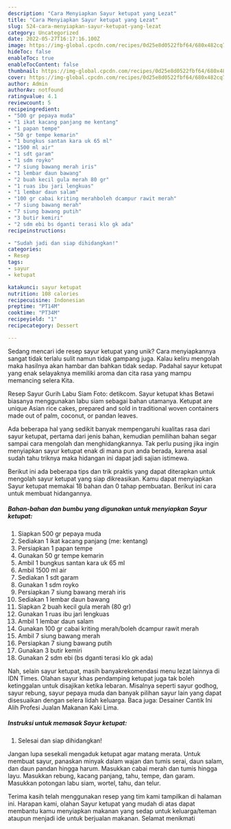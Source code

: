 ```yaml
---
description: "Cara Menyiapkan Sayur ketupat yang Lezat"
title: "Cara Menyiapkan Sayur ketupat yang Lezat"
slug: 524-cara-menyiapkan-sayur-ketupat-yang-lezat
category: Uncategorized
date: 2022-05-27T16:17:16.100Z
image: https://img-global.cpcdn.com/recipes/0d25e8d0522fbf64/680x482cq70/sayur-ketupat-foto-resep-utama.jpg
hideToc: false
enableToc: true
enableTocContent: false
thumbnail: https://img-global.cpcdn.com/recipes/0d25e8d0522fbf64/680x482cq70/sayur-ketupat-foto-resep-utama.jpg
cover: https://img-global.cpcdn.com/recipes/0d25e8d0522fbf64/680x482cq70/sayur-ketupat-foto-resep-utama.jpg
author: Admin
authorAv: notfound
ratingvalue: 4.1
reviewcount: 5
recipeingredient:
- "500 gr pepaya muda"
- "1 ikat kacang panjang me kentang"
- "1 papan tempe"
- "50 gr tempe kemarin"
- "1 bungkus santan kara uk 65 ml"
- "1500 ml air"
- "1 sdt garam"
- "1 sdm royko"
- "7 siung bawang merah iris"
- "1 lembar daun bawang"
- "2 buah kecil gula merah 80 gr"
- "1 ruas ibu jari lengkuas"
- "1 lembar daun salam"
- "100 gr cabai kriting merahboleh dcampur rawit merah"
- "7 siung bawang merah"
- "7 siung bawang putih"
- "3 butir kemiri"
- "2 sdm ebi bs dganti terasi klo gk ada"
recipeinstructions:

- "Sudah jadi dan siap dihidangkan!"
categories:
- Resep
tags:
- sayur
- ketupat

katakunci: sayur ketupat 
nutrition: 108 calories
recipecuisine: Indonesian
preptime: "PT14M"
cooktime: "PT34M"
recipeyield: "1"
recipecategory: Dessert

---
```





Sedang mencari ide resep sayur ketupat yang unik? Cara menyiapkannya sangat tidak terlalu sulit namun tidak gampang juga. Kalau keliru mengolah maka hasilnya akan hambar dan bahkan tidak sedap. Padahal sayur ketupat yang enak selayaknya memiliki aroma dan cita rasa yang mampu memancing selera Kita.





Resep Sayur Gurih Labu Siam Foto: detikcom. Sayur ketupat khas Betawi biasanya menggunakan labu siam sebagai bahan utamanya. Ketupat are unique Asian rice cakes, prepared and sold in traditional woven containers made out of palm, coconut, or pandan leaves.

Ada beberapa hal yang sedikit banyak mempengaruhi kualitas rasa dari sayur ketupat, pertama dari jenis bahan, kemudian pemilihan bahan segar sampai cara mengolah dan menghidangkannya. Tak perlu pusing jika ingin menyiapkan sayur ketupat enak di mana pun anda berada, karena asal sudah tahu triknya maka hidangan ini dapat jadi sajian istimewa.






Berikut ini ada beberapa tips dan trik praktis yang dapat diterapkan untuk mengolah sayur ketupat yang siap dikreasikan. Kamu dapat menyiapkan Sayur ketupat memakai 18 bahan dan 0 tahap pembuatan. Berikut ini cara untuk membuat hidangannya.

<!--inarticleads1-->

##### Bahan-bahan dan bumbu yang digunakan untuk menyiapkan Sayur ketupat:

1. Siapkan 500 gr pepaya muda
1. Sediakan 1 ikat kacang panjang (me: kentang)
1. Persiapkan 1 papan tempe
1. Gunakan 50 gr tempe kemarin
1. Ambil 1 bungkus santan kara uk 65 ml
1. Ambil 1500 ml air
1. Sediakan 1 sdt garam
1. Gunakan 1 sdm royko
1. Persiapkan 7 siung bawang merah iris
1. Sediakan 1 lembar daun bawang
1. Siapkan 2 buah kecil gula merah (80 gr)
1. Gunakan 1 ruas ibu jari lengkuas
1. Ambil 1 lembar daun salam
1. Gunakan 100 gr cabai kriting merah/boleh dcampur rawit merah
1. Ambil 7 siung bawang merah
1. Persiapkan 7 siung bawang putih
1. Gunakan 3 butir kemiri
1. Gunakan 2 sdm ebi (bs dganti terasi klo gk ada)


Nah, selain sayur ketupat, masih banyakrekomendasi menu lezat lainnya di IDN Times. Olahan sayur khas pendamping ketupat juga tak boleh ketinggalan untuk disajikan ketika lebaran. Misalnya seperti sayur godhog, sayur rebung, sayur pepaya muda dan banyak pilihan sayur lain yang dapat disesuaikan dengan selera lidah keluarga. Baca juga: Desainer Cantik Ini Alih Profesi Jualan Makanan Kaki Lima. 

<!--inarticleads2-->

##### Instruksi untuk memasak Sayur ketupat:


1. Selesai dan siap dihidangkan!

Jangan lupa sesekali mengaduk ketupat agar matang merata. Untuk membuat sayur, panaskan minyak dalam wajan dan tumis serai, daun salam, dan daun pandan hingga harum. Masukkan cabai merah dan tumis hingga layu. Masukkan rebung, kacang panjang, tahu, tempe, dan garam. Masukkan potongan labu siam, wortel, tahu, dan telur. 

Terima kasih telah menggunakan resep yang tim kami tampilkan di halaman ini. Harapan kami, olahan Sayur ketupat yang mudah di atas dapat membantu kamu menyiapkan makanan yang sedap untuk keluarga/teman ataupun menjadi ide untuk berjualan makanan. Selamat menikmati
